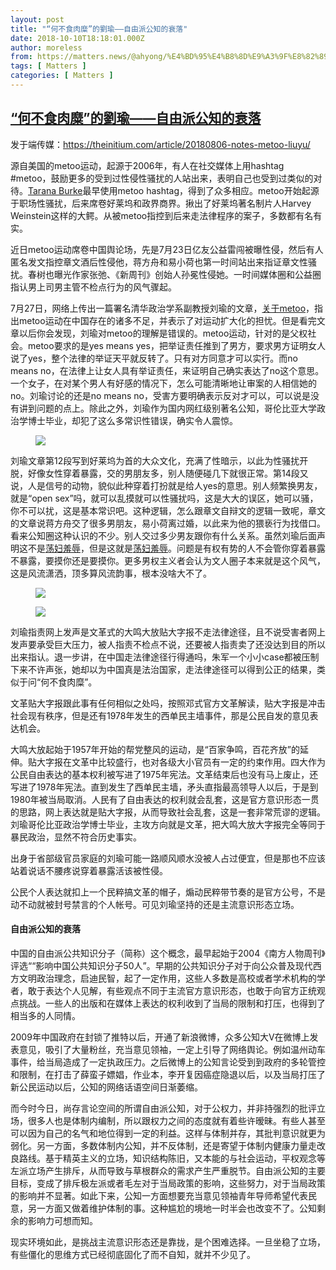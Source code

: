 ```yaml
---
layout: post
title: "“何不食肉糜”的劉瑜——自由派公知的衰落"
date: 2018-10-10T18:18:01.000Z
author: moreless
from: https://matters.news/@ahyong/%E4%BD%95%E4%B8%8D%E9%A3%9F%E8%82%89%E7%B3%9C-%E7%9A%84%E5%8A%89%E7%91%9C-%E8%87%AA%E7%94%B1%E6%B4%BE%E5%85%AC%E7%9F%A5%E7%9A%84%E8%A1%B0%E8%90%BD-zdpuAy5LjpJWk369aXWAbwX9MjAG53XEK6miHghFWPL4KAJBh
tags: [ Matters ]
categories: [ Matters ]
---
```

<!--1539195481000-->
[“何不食肉糜”的劉瑜——自由派公知的衰落](https://matters.news/@ahyong/%E4%BD%95%E4%B8%8D%E9%A3%9F%E8%82%89%E7%B3%9C-%E7%9A%84%E5%8A%89%E7%91%9C-%E8%87%AA%E7%94%B1%E6%B4%BE%E5%85%AC%E7%9F%A5%E7%9A%84%E8%A1%B0%E8%90%BD-zdpuAy5LjpJWk369aXWAbwX9MjAG53XEK6miHghFWPL4KAJBh)
------

<div>
<p>发于端传媒：<a href="https://theinitium.com/article/20180806-notes-metoo-liuyu/" dangerouslysetinnerhtml="{{" __html: https: theinitium.com article 20180806-notes-metoo-liuyu }}>https://theinitium.com/article/20180806-notes-metoo-liuyu/</a></p><p>源自美国的metoo运动，起源于2006年，有人在社交媒体上用hashtag #metoo，鼓励更多的受到过性侵性骚扰的人站出来，表明自己也受到过类似的对待。<a href="https://en.wikipedia.org/wiki/Tarana_Burke" dangerouslysetinnerhtml="{{" __html: tarana burke}}>Tarana Burke</a>最早使用metoo hashtag，得到了众多相应。metoo开始起源于职场性骚扰，后来席卷好莱坞和政界商界。揪出了好莱坞著名制片人Harvey Weinstein这样的大鳄。从被metoo指控到后来走法律程序的案子，多数都有名有实。</p><p>近日metoo运动席卷中国舆论场，先是7月23日亿友公益雷闯被曝性侵，然后有人匿名发文指控章文酒后性侵他，蒋方舟和易小荷也第一时间站出来指证章文性骚扰。春树也曝光作家张弛、《新周刊》创始人孙冕性侵她。一时间媒体圈和公益圈指认男上司男主管不检点行为的风气骤起。</p><p>7月27日，网络上传出一篇署名清华政治学系副教授刘瑜的文章，<a href="https://chinadigitaltimes.net/chinese/2018/07/%E3%80%90%E4%BC%97%E5%A3%B0%E5%96%A7%E5%93%97%E3%80%91%E5%85%B3%E4%BA%8Emetoo%EF%BC%8C%E4%BD%A0%E5%90%8C%E6%84%8F%E5%88%98%E7%91%9C%E7%9A%84%E8%A7%82%E7%82%B9%E5%90%97%EF%BC%9F/" dangerouslysetinnerhtml="{{" __html: 关于metoo}}>关于metoo</a>，指出metoo运动在中国存在的诸多不足，并表示了对运动扩大化的担忧。但是看完文章以后你会发现，刘瑜对metoo的理解是错误的。metoo运动，针对的是父权社会。metoo要求的是yes  means yes，把举证责任推到了男方，要求男方证明女人说了yes，整个法律的举证天平就反转了。只有对方同意才可以实行。而no means  no，在法律上让女人具有举证责任，来证明自己确实表达了no这个意思。一个女子，在对某个男人有好感的情况下，怎么可能清晰地让审案的人相信她的no。刘瑜讨论的还是no  means  no，受害方要明确表示反对才可以，可以说是没有讲到问题的点上。除此之外，刘瑜作为国内网红级别著名公知，哥伦比亚大学政治学博士毕业，却犯了这么多常识性错误，确实令人震惊。</p><figure class="image"><img src="https://cdn-images-1.medium.com/max/800/1*dBn8jXYz7f0k9snvyhICpA.jpeg" referrerpolicy="no-referrer"><figcaption></figcaption></figure><p>刘瑜文章第12段写到好莱坞为首的大众文化，充满了性暗示，以此为性骚扰开脱，好像女性穿着暴露，交的男朋友多，别人随便碰几下就很正常。第14段又说，人是信号的动物，貌似此种穿着打扮就是给人yes的意思。别人频繁换男友，就是“open   sex”吗，就可以乱摸就可以性骚扰吗，这是大大的误区，她可以骚，你不可以扰，这是基本常识吧。这种逻辑，怎么跟章文自辩文的逻辑一致呢，章文的文章说蒋方舟交了很多男朋友，易小荷离过婚，以此来为他的猥亵行为找借口。看来公知圈这种认识的不少。别人交过多少男友跟你有什么关系。虽然刘瑜后面声明这不是<a href="https://cn.nytimes.com/culture/20180726/wod-slut-shaming/" dangerouslysetinnerhtml="{{" __html: 荡妇羞辱}}>荡妇羞辱</a>，但是这就是<a href="https://cn.nytimes.com/culture/20180726/wod-slut-shaming/" dangerouslysetinnerhtml="{{" __html: 荡妇羞辱}}>荡妇羞辱</a>。问题是有权有势的人不会管你穿着暴露不暴露，要摸你还是要摸你。更多男权主义者会认为文人圈子本来就是这个风气，这是风流潇洒，顶多算风流韵事，根本没啥大不了。</p><figure class="image"><img src="https://cdn-images-1.medium.com/max/800/1*UxCYNEkl_BN8ZOoSGRFODg.jpeg" referrerpolicy="no-referrer"><figcaption></figcaption></figure><figure class="image"><img src="https://cdn-images-1.medium.com/max/800/1*I_rnNRI4LkEcx-rM_3wKww.jpeg" referrerpolicy="no-referrer"><figcaption></figcaption></figure><p>刘瑜指责网上发声是文革式的大鸣大放贴大字报不走法律途径，且不说受害者网上发声要承受巨大压力，被人指责不检点不说，还要被人指责卖了还没达到目的所以出来指认。退一步讲，在中国走法律途径行得通吗，朱军一个小小case都被压制下来不许声张，她却以为中国真是法治国家，走法律途径可以得到公正的结果，类似于问“何不食肉糜”。</p><p>文革贴大字报跟此事有任何相似之处吗，按照邓式官方文革解读，贴大字报是冲击社会现有秩序，但是还有1978年发生的西单民主墙事件，那是公民自发的意见表达机会。</p><p>大鸣大放起始于1957年开始的帮党整风的运动，是“百家争鸣，百花齐放”的延伸。贴大字报在文革中比较盛行，也对各级大小官员有一定的约束作用。四大作为公民自由表达的基本权利被写进了1975年宪法。文革结束后也没有马上废止，还写进了1978年宪法。直到发生了西单民主墙，矛头直指最高领导人以后，于是到1980年被当局取消。人民有了自由表达的权利就会乱套，这是官方意识形态一贯的思路，网上表达就是贴大字报，从而导致社会乱套，这是一套非常荒谬的逻辑。刘瑜哥伦比亚政治学博士毕业，主攻方向就是文革，把大鸣大放大字报完全等同于暴民政治，显然不符合历史事实。</p><p>出身于省部级官员家庭的刘瑜可能一路顺风顺水没被人占过便宜，但是那也不应该站着说话不腰疼说穿着暴露活该被性侵。</p><p>公民个人表达就扣上一个民粹搞文革的帽子，煽动民粹带节奏的是官方公号，不是动不动就被封号禁言的个人帐号。可见刘瑜坚持的还是主流意识形态立场。</p><h4>自由派公知的衰落</h4><p>中国的自由派公共知识分子（简称）这个概念，最早起始于2004《南方人物周刊》评选““影响中国公共知识分子50人”。早期的公共知识分子对于向公众普及现代西方文明政治理念，启迪民智，起了一定作用，这些人多数是高校或者学术机构的学者，敢于表达个人见解，有些观点不同于主流官方意识形态，也敢于向官方正统观点挑战。一些人的出版和在媒体上表达的权利收到了当局的限制和打压，也得到了相当多的人同情。</p><p>2009年中国政府在封锁了推特以后，开通了新浪微博，众多公知大V在微博上发表意见，吸引了大量粉丝，充当意见领袖，一定上引导了网络舆论。例如温州动车事件，给当局造成了一定执政压力。之后微博上的公知言论受到到政府的多轮管控和限制，在打击了薛蛮子嫖娼，作业本，李开复因癌症隐退以后，以及当局打压了新公民运动以后，公知的网络话语空间日渐萎缩。</p><p>而今时今日，尚存言论空间的所谓自由派公知，对于公权力，并非持强烈的批评立场，很多人也是体制内编制，所以跟权力之间的态度就有着些许暧昧。有些人甚至可以因为自己的名气和地位得到一定的利益。这样与体制并存，其批判意识就更为弱化。另一方面，多数体制内公知，并不反体制，还是寄望于体制内健康力量走改良路线。基于精英主义的立场，知识结构陈旧，又本能的与社会运动，平权观念等左派立场产生排斥，从而导致与草根群众的需求产生严重脱节。自由派公知的主要目标，变成了排斥极左派或者毛左对于当局政策的影响，这些努力，对于当局政策的影响并不显著。如此下来，公知一方面想要充当意见领袖青年导师希望代表民意，另一方面又做着维护体制的事。这种尴尬的境地一时半会也改变不了。公知剩余的影响力可想而知。</p><p>现实环境如此，是挑战主流意识形态还是靠拢，是个困难选择。一旦坐稳了立场，有些僵化的思维方式已经彻底固化了而不自知，就并不少见了。</p>
</div>

